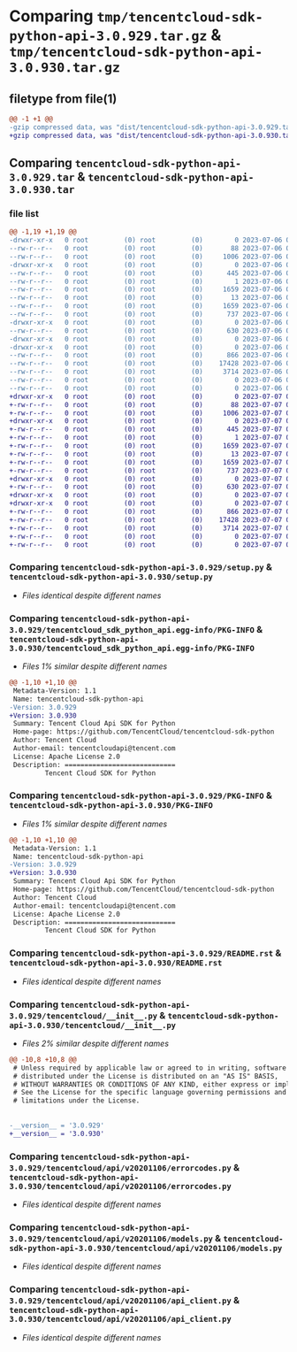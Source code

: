 # Comparing `tmp/tencentcloud-sdk-python-api-3.0.929.tar.gz` & `tmp/tencentcloud-sdk-python-api-3.0.930.tar.gz`

## filetype from file(1)

```diff
@@ -1 +1 @@
-gzip compressed data, was "dist/tencentcloud-sdk-python-api-3.0.929.tar", last modified: Thu Jul  6 00:17:30 2023, max compression
+gzip compressed data, was "dist/tencentcloud-sdk-python-api-3.0.930.tar", last modified: Fri Jul  7 00:15:57 2023, max compression
```

## Comparing `tencentcloud-sdk-python-api-3.0.929.tar` & `tencentcloud-sdk-python-api-3.0.930.tar`

### file list

```diff
@@ -1,19 +1,19 @@
-drwxr-xr-x   0 root         (0) root         (0)        0 2023-07-06 00:17:30.000000 tencentcloud-sdk-python-api-3.0.929/
--rw-r--r--   0 root         (0) root         (0)       88 2023-07-06 00:17:30.000000 tencentcloud-sdk-python-api-3.0.929/setup.cfg
--rw-r--r--   0 root         (0) root         (0)     1006 2023-07-06 00:17:29.000000 tencentcloud-sdk-python-api-3.0.929/setup.py
-drwxr-xr-x   0 root         (0) root         (0)        0 2023-07-06 00:17:30.000000 tencentcloud-sdk-python-api-3.0.929/tencentcloud_sdk_python_api.egg-info/
--rw-r--r--   0 root         (0) root         (0)      445 2023-07-06 00:17:30.000000 tencentcloud-sdk-python-api-3.0.929/tencentcloud_sdk_python_api.egg-info/SOURCES.txt
--rw-r--r--   0 root         (0) root         (0)        1 2023-07-06 00:17:30.000000 tencentcloud-sdk-python-api-3.0.929/tencentcloud_sdk_python_api.egg-info/dependency_links.txt
--rw-r--r--   0 root         (0) root         (0)     1659 2023-07-06 00:17:30.000000 tencentcloud-sdk-python-api-3.0.929/tencentcloud_sdk_python_api.egg-info/PKG-INFO
--rw-r--r--   0 root         (0) root         (0)       13 2023-07-06 00:17:30.000000 tencentcloud-sdk-python-api-3.0.929/tencentcloud_sdk_python_api.egg-info/top_level.txt
--rw-r--r--   0 root         (0) root         (0)     1659 2023-07-06 00:17:30.000000 tencentcloud-sdk-python-api-3.0.929/PKG-INFO
--rw-r--r--   0 root         (0) root         (0)      737 2023-07-06 00:17:29.000000 tencentcloud-sdk-python-api-3.0.929/README.rst
-drwxr-xr-x   0 root         (0) root         (0)        0 2023-07-06 00:17:30.000000 tencentcloud-sdk-python-api-3.0.929/tencentcloud/
--rw-r--r--   0 root         (0) root         (0)      630 2023-07-06 00:17:29.000000 tencentcloud-sdk-python-api-3.0.929/tencentcloud/__init__.py
-drwxr-xr-x   0 root         (0) root         (0)        0 2023-07-06 00:17:30.000000 tencentcloud-sdk-python-api-3.0.929/tencentcloud/api/
-drwxr-xr-x   0 root         (0) root         (0)        0 2023-07-06 00:17:30.000000 tencentcloud-sdk-python-api-3.0.929/tencentcloud/api/v20201106/
--rw-r--r--   0 root         (0) root         (0)      866 2023-07-06 00:17:29.000000 tencentcloud-sdk-python-api-3.0.929/tencentcloud/api/v20201106/errorcodes.py
--rw-r--r--   0 root         (0) root         (0)    17428 2023-07-06 00:17:29.000000 tencentcloud-sdk-python-api-3.0.929/tencentcloud/api/v20201106/models.py
--rw-r--r--   0 root         (0) root         (0)     3714 2023-07-06 00:17:29.000000 tencentcloud-sdk-python-api-3.0.929/tencentcloud/api/v20201106/api_client.py
--rw-r--r--   0 root         (0) root         (0)        0 2023-07-06 00:17:29.000000 tencentcloud-sdk-python-api-3.0.929/tencentcloud/api/v20201106/__init__.py
--rw-r--r--   0 root         (0) root         (0)        0 2023-07-06 00:17:29.000000 tencentcloud-sdk-python-api-3.0.929/tencentcloud/api/__init__.py
+drwxr-xr-x   0 root         (0) root         (0)        0 2023-07-07 00:15:57.000000 tencentcloud-sdk-python-api-3.0.930/
+-rw-r--r--   0 root         (0) root         (0)       88 2023-07-07 00:15:57.000000 tencentcloud-sdk-python-api-3.0.930/setup.cfg
+-rw-r--r--   0 root         (0) root         (0)     1006 2023-07-07 00:15:57.000000 tencentcloud-sdk-python-api-3.0.930/setup.py
+drwxr-xr-x   0 root         (0) root         (0)        0 2023-07-07 00:15:57.000000 tencentcloud-sdk-python-api-3.0.930/tencentcloud_sdk_python_api.egg-info/
+-rw-r--r--   0 root         (0) root         (0)      445 2023-07-07 00:15:57.000000 tencentcloud-sdk-python-api-3.0.930/tencentcloud_sdk_python_api.egg-info/SOURCES.txt
+-rw-r--r--   0 root         (0) root         (0)        1 2023-07-07 00:15:57.000000 tencentcloud-sdk-python-api-3.0.930/tencentcloud_sdk_python_api.egg-info/dependency_links.txt
+-rw-r--r--   0 root         (0) root         (0)     1659 2023-07-07 00:15:57.000000 tencentcloud-sdk-python-api-3.0.930/tencentcloud_sdk_python_api.egg-info/PKG-INFO
+-rw-r--r--   0 root         (0) root         (0)       13 2023-07-07 00:15:57.000000 tencentcloud-sdk-python-api-3.0.930/tencentcloud_sdk_python_api.egg-info/top_level.txt
+-rw-r--r--   0 root         (0) root         (0)     1659 2023-07-07 00:15:57.000000 tencentcloud-sdk-python-api-3.0.930/PKG-INFO
+-rw-r--r--   0 root         (0) root         (0)      737 2023-07-07 00:15:57.000000 tencentcloud-sdk-python-api-3.0.930/README.rst
+drwxr-xr-x   0 root         (0) root         (0)        0 2023-07-07 00:15:57.000000 tencentcloud-sdk-python-api-3.0.930/tencentcloud/
+-rw-r--r--   0 root         (0) root         (0)      630 2023-07-07 00:15:57.000000 tencentcloud-sdk-python-api-3.0.930/tencentcloud/__init__.py
+drwxr-xr-x   0 root         (0) root         (0)        0 2023-07-07 00:15:57.000000 tencentcloud-sdk-python-api-3.0.930/tencentcloud/api/
+drwxr-xr-x   0 root         (0) root         (0)        0 2023-07-07 00:15:57.000000 tencentcloud-sdk-python-api-3.0.930/tencentcloud/api/v20201106/
+-rw-r--r--   0 root         (0) root         (0)      866 2023-07-07 00:15:57.000000 tencentcloud-sdk-python-api-3.0.930/tencentcloud/api/v20201106/errorcodes.py
+-rw-r--r--   0 root         (0) root         (0)    17428 2023-07-07 00:15:57.000000 tencentcloud-sdk-python-api-3.0.930/tencentcloud/api/v20201106/models.py
+-rw-r--r--   0 root         (0) root         (0)     3714 2023-07-07 00:15:57.000000 tencentcloud-sdk-python-api-3.0.930/tencentcloud/api/v20201106/api_client.py
+-rw-r--r--   0 root         (0) root         (0)        0 2023-07-07 00:15:57.000000 tencentcloud-sdk-python-api-3.0.930/tencentcloud/api/v20201106/__init__.py
+-rw-r--r--   0 root         (0) root         (0)        0 2023-07-07 00:15:57.000000 tencentcloud-sdk-python-api-3.0.930/tencentcloud/api/__init__.py
```

### Comparing `tencentcloud-sdk-python-api-3.0.929/setup.py` & `tencentcloud-sdk-python-api-3.0.930/setup.py`

 * *Files identical despite different names*

### Comparing `tencentcloud-sdk-python-api-3.0.929/tencentcloud_sdk_python_api.egg-info/PKG-INFO` & `tencentcloud-sdk-python-api-3.0.930/tencentcloud_sdk_python_api.egg-info/PKG-INFO`

 * *Files 1% similar despite different names*

```diff
@@ -1,10 +1,10 @@
 Metadata-Version: 1.1
 Name: tencentcloud-sdk-python-api
-Version: 3.0.929
+Version: 3.0.930
 Summary: Tencent Cloud Api SDK for Python
 Home-page: https://github.com/TencentCloud/tencentcloud-sdk-python
 Author: Tencent Cloud
 Author-email: tencentcloudapi@tencent.com
 License: Apache License 2.0
 Description: ============================
         Tencent Cloud SDK for Python
```

### Comparing `tencentcloud-sdk-python-api-3.0.929/PKG-INFO` & `tencentcloud-sdk-python-api-3.0.930/PKG-INFO`

 * *Files 1% similar despite different names*

```diff
@@ -1,10 +1,10 @@
 Metadata-Version: 1.1
 Name: tencentcloud-sdk-python-api
-Version: 3.0.929
+Version: 3.0.930
 Summary: Tencent Cloud Api SDK for Python
 Home-page: https://github.com/TencentCloud/tencentcloud-sdk-python
 Author: Tencent Cloud
 Author-email: tencentcloudapi@tencent.com
 License: Apache License 2.0
 Description: ============================
         Tencent Cloud SDK for Python
```

### Comparing `tencentcloud-sdk-python-api-3.0.929/README.rst` & `tencentcloud-sdk-python-api-3.0.930/README.rst`

 * *Files identical despite different names*

### Comparing `tencentcloud-sdk-python-api-3.0.929/tencentcloud/__init__.py` & `tencentcloud-sdk-python-api-3.0.930/tencentcloud/__init__.py`

 * *Files 2% similar despite different names*

```diff
@@ -10,8 +10,8 @@
 # Unless required by applicable law or agreed to in writing, software
 # distributed under the License is distributed on an "AS IS" BASIS,
 # WITHOUT WARRANTIES OR CONDITIONS OF ANY KIND, either express or implied.
 # See the License for the specific language governing permissions and
 # limitations under the License.
 
 
-__version__ = '3.0.929'
+__version__ = '3.0.930'
```

### Comparing `tencentcloud-sdk-python-api-3.0.929/tencentcloud/api/v20201106/errorcodes.py` & `tencentcloud-sdk-python-api-3.0.930/tencentcloud/api/v20201106/errorcodes.py`

 * *Files identical despite different names*

### Comparing `tencentcloud-sdk-python-api-3.0.929/tencentcloud/api/v20201106/models.py` & `tencentcloud-sdk-python-api-3.0.930/tencentcloud/api/v20201106/models.py`

 * *Files identical despite different names*

### Comparing `tencentcloud-sdk-python-api-3.0.929/tencentcloud/api/v20201106/api_client.py` & `tencentcloud-sdk-python-api-3.0.930/tencentcloud/api/v20201106/api_client.py`

 * *Files identical despite different names*

